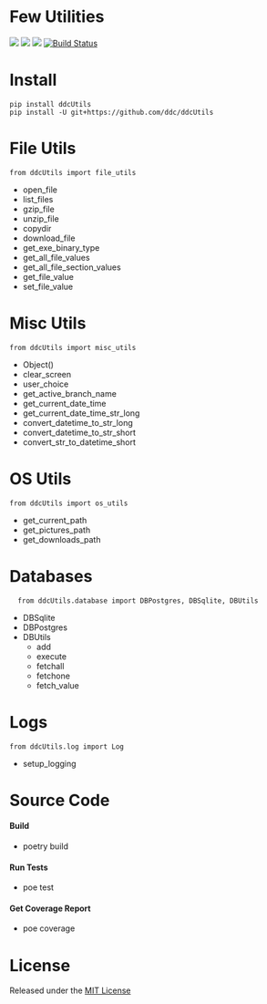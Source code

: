 # Few Utilities

[<img src="https://img.shields.io/github/license/ddc/ddcUtils.svg?style=plastic">](https://github.com/ddc/ddcUtils/blob/master/LICENSE)
[<img src="https://img.shields.io/badge/Python-3.11+-blue.svg?style=plastic">](https://www.python.org/)
[<img src="https://img.shields.io/github/release/ddc/ddcUtils.svg?style=plastic">](https://github.com/ddc/ddcUtils/releases/latest)
[![Build Status](https://img.shields.io/endpoint.svg?url=https%3A%2F%2Factions-badge.atrox.dev%2Fddc%2FddcUtils%2Fbadge%3Fref%3Dmain&style=plastic&label=build&logo=none)](https://actions-badge.atrox.dev/ddc/ddcUtils/goto?ref=main)


# Install
    pip install ddcUtils
    pip install -U git+https://github.com/ddc/ddcUtils


# File Utils
    from ddcUtils import file_utils
+ open_file
+ list_files
+ gzip_file
+ unzip_file
+ copydir
+ download_file
+ get_exe_binary_type
+ get_all_file_values
+ get_all_file_section_values
+ get_file_value
+ set_file_value


# Misc Utils
    from ddcUtils import misc_utils
+ Object()
+ clear_screen
+ user_choice
+ get_active_branch_name
+ get_current_date_time
+ get_current_date_time_str_long
+ convert_datetime_to_str_long
+ convert_datetime_to_str_short
+ convert_str_to_datetime_short


# OS Utils
    from ddcUtils import os_utils
+ get_current_path
+ get_pictures_path
+ get_downloads_path


# Databases
      from ddcUtils.database import DBPostgres, DBSqlite, DBUtils
+ DBSqlite
+ DBPostgres
+ DBUtils
    + add
    + execute
    + fetchall
    + fetchone
    + fetch_value


# Logs
    from ddcUtils.log import Log
+ setup_logging


# Source Code
#### Build
+ poetry build


#### Run Tests
+ poe test


#### Get Coverage Report
+ poe coverage


# License
Released under the [MIT License](LICENSE)
